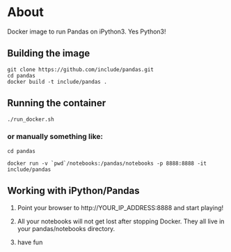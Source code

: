 # About

Docker image to run Pandas on iPython3. Yes Python3!

## Building the image

    git clone https://github.com/include/pandas.git
    cd pandas
    docker build -t include/pandas .

## Running the container

    ./run_docker.sh

### or manually something like:

    cd pandas

    docker run -v `pwd`/notebooks:/pandas/notebooks -p 8888:8888 -it include/pandas

## Working with iPython/Pandas

1. Point your browser to http://YOUR_IP_ADDRESS:8888 and start playing!

2. All your notebooks will not get lost after stopping Docker. They all live in
your pandas/notebooks directory.

3. have fun
